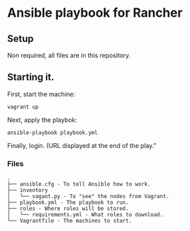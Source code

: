 # Ansible playbook for Rancher

## Setup

Non required, all files are in this repository.

## Starting it.

First, start the machine:

```shell
vagrant up
```

Next, apply the playbok:
```
ansible-playbook playbook.yml
```

Finally, login. (URL displayed at the end of the play."

### Files

```
.
├── ansible.cfg - To tell Ansible how to work.
├── inventory
│   └── vagant.py - To "see" the nodes from Vagrant.
├── playbook.yml - The playbook to run.
├── roles - Where roles will be stored.
│   └── requirements.yml - What roles to download.
└── Vagrantfile - The machines to start.
```
